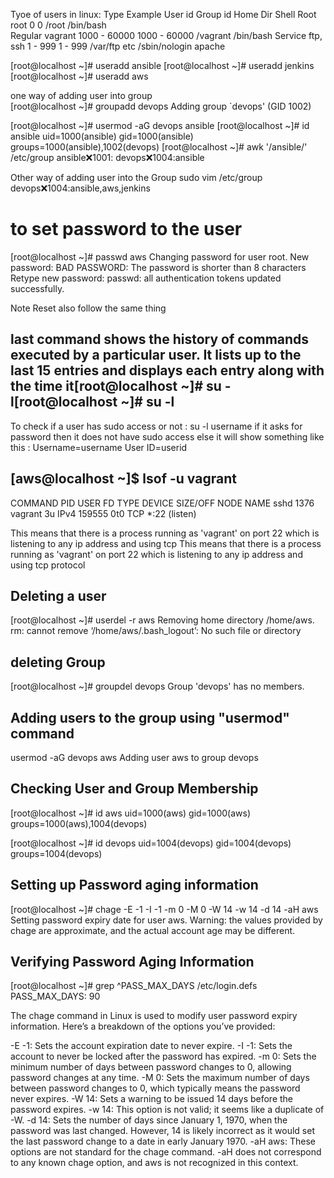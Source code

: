 Tyoe of users in linux:
Type        Example     User id         Group id            Home Dir        Shell
Root        root            0               0               /root           /bin/bash   
Regular     vagrant     1000 - 60000    1000 - 60000        /vagrant        /bin/bash
Service     ftp, ssh    1 - 999          1 - 999            /var/ftp etc    /sbin/nologin
            apache   

[root@localhost ~]# useradd ansible
[root@localhost ~]# useradd jenkins
[root@localhost ~]# useradd aws

one way of adding user into group            
[root@localhost ~]# groupadd devops 
Adding group `devops' (GID 1002)  

[root@localhost ~]# usermod -aG devops ansible 
[root@localhost ~]# id ansible
uid=1000(ansible) gid=1000(ansible) groups=1000(ansible),1002(devops)
[root@localhost ~]# awk '/ansible/' /etc/group
ansible:x:1001:
devops:x:1004:ansible

Other way of adding user into the Group
sudo vim  /etc/group
devops:x:1004:ansible,aws,jenkins

# to set password to the user
[root@localhost ~]# passwd aws
Changing password for user root.
New password:
BAD PASSWORD: The password is shorter than 8 characters
Retype new password:
passwd: all authentication tokens updated successfully.

Note Reset also follow the same thing

## last command  shows the history of commands executed by a particular user. It lists up to the last 15 entries and displays each entry along with the time it[root@localhost ~]# su -l[root@localhost ~]# su -l
To check if a user has sudo access or not :
su -l username
if it asks for password then it does not have sudo access else it will show something like this :
Username=username
User ID=userid 

## [aws@localhost ~]$ lsof -u vagrant 
COMMAND   PID USER   FD   TYPE DEVICE SIZE/OFF NODE NAME
sshd     1376 vagrant    3u  IPv4 159555      0t0  TCP *:22 (listen)

This means that there is a process running as 'vagrant' on port 22 which is listening to any ip address and using tcp
This means that there is a process running as 'vagrant' on port 22 which is listening to any ip address and using tcp protocol

## Deleting a user
[root@localhost ~]# userdel -r aws 
Removing home directory /home/aws.
rm: cannot remove ‘/home/aws/.bash_logout’: No such file or directory

## deleting Group
[root@localhost ~]# groupdel devops 
Group 'devops' has no members.  

## Adding users to the group using "usermod" command
usermod -aG devops aws
Adding user aws to group devops 

## Checking User and Group Membership
[root@localhost ~]# id aws
uid=1000(aws) gid=1000(aws) groups=1000(aws),1004(devops)

[root@localhost ~]# id devops
uid=1004(devops) gid=1004(devops) groups=1004(devops)

## Setting up Password aging information
[root@localhost ~]# chage -E -1 -I -1 -m 0 -M 0 -W 14 -w 14 -d 14 -aH aws
Setting password expiry date for user aws.
Warning: the values provided by chage are approximate, and the actual account age may be different. 
## Verifying Password Aging Information
[root@localhost ~]# grep ^PASS_MAX_DAYS /etc/login.defs
PASS_MAX_DAYS: 90 

The chage command in Linux is used to modify user password expiry information. Here’s a breakdown of the options you’ve provided:

-E -1: Sets the account expiration date to never expire.
-I -1: Sets the account to never be locked after the password has expired.
-m 0: Sets the minimum number of days between password changes to 0, allowing password changes at any time.
-M 0: Sets the maximum number of days between password changes to 0, which typically means the password never expires.
-W 14: Sets a warning to be issued 14 days before the password expires.
-w 14: This option is not valid; it seems like a duplicate of -W.
-d 14: Sets the number of days since January 1, 1970, when the password was last changed. However, 14 is likely incorrect as it would set the last password change to a date in early January 1970.
-aH aws: These options are not standard for the chage command. -aH does not correspond to any known chage option, and aws is not recognized in this context.